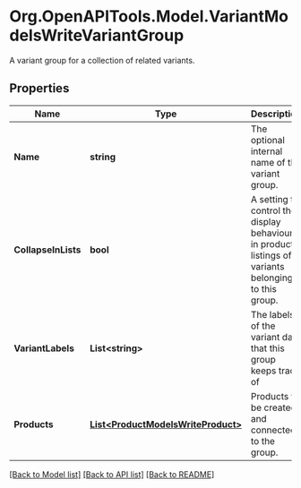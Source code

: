 # Org.OpenAPITools.Model.VariantModelsWriteVariantGroup
A variant group for a collection of related variants.

## Properties

Name | Type | Description | Notes
------------ | ------------- | ------------- | -------------
**Name** | **string** | The optional internal name of the variant group. | [optional] 
**CollapseInLists** | **bool** | A setting to control the display behaviour in product listings of variants belonging to this group. | [optional] 
**VariantLabels** | **List&lt;string&gt;** | The labels of the variant data that this group keeps track of | [optional] 
**Products** | [**List&lt;ProductModelsWriteProduct&gt;**](ProductModelsWriteProduct.md) | Products to be created and connected to the group. | [optional] 

[[Back to Model list]](../README.md#documentation-for-models) [[Back to API list]](../README.md#documentation-for-api-endpoints) [[Back to README]](../README.md)

